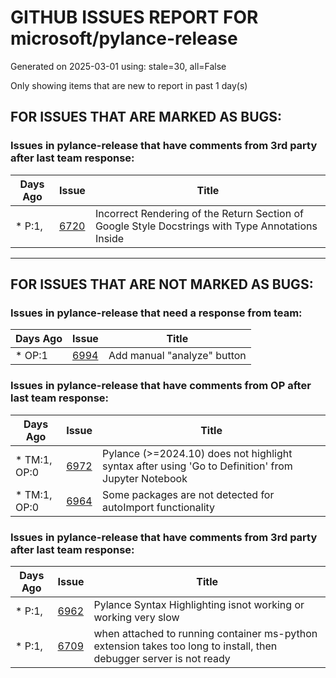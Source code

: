 
# GITHUB ISSUES REPORT FOR microsoft/pylance-release


Generated on 2025-03-01 using: stale=30, all=False


Only showing items that are new to report in past 1 day(s)


## FOR ISSUES THAT ARE MARKED AS BUGS:


### Issues in pylance-release that have comments from 3rd party after last team response:

| Days Ago | Issue | Title |
| --- | --- | --- |
 | \* P:1,  |[6720](https://github.com/microsoft/pylance-release/issues/6720 "Incorrect Rendering of the Return Section of Google Style Docstrings with Type Annotations Inside")  |Incorrect Rendering of the Return Section of Google Style Docstrings with Type Annotations Inside |

---

## FOR ISSUES THAT ARE NOT MARKED AS BUGS:


### Issues in pylance-release that need a response from team:

| Days Ago | Issue | Title |
| --- | --- | --- |
 | \* OP:1  |[6994](https://github.com/microsoft/pylance-release/issues/6994 "Add manual &quot;analyze&quot; button")  |Add manual "analyze" button |

### Issues in pylance-release that have comments from OP after last team response:

| Days Ago | Issue | Title |
| --- | --- | --- |
 | \* TM:1, OP:0  |[6972](https://github.com/microsoft/pylance-release/issues/6972 "Pylance (>=2024.10) does not highlight syntax after using 'Go to Definition' from Jupyter Notebook")  |Pylance (>=2024.10) does not highlight syntax after using 'Go to Definition' from Jupyter Notebook |
 | \* TM:1, OP:0  |[6964](https://github.com/microsoft/pylance-release/issues/6964 "Some packages are not detected for autoImport functionality")  |Some packages are not detected for autoImport functionality |

### Issues in pylance-release that have comments from 3rd party after last team response:

| Days Ago | Issue | Title |
| --- | --- | --- |
 | \* P:1,  |[6962](https://github.com/microsoft/pylance-release/issues/6962 "Pylance Syntax Highlighting isnot working or working very slow")  |Pylance Syntax Highlighting isnot working or working very slow |
 | \* P:1,  |[6709](https://github.com/microsoft/pylance-release/issues/6709 "when attached to running container ms-python extension takes too long to install, then debugger server is not ready ")  |when attached to running container ms-python extension takes too long to install, then debugger server is not ready  |




















